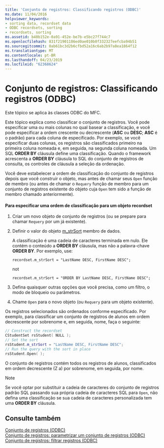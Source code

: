 ```yaml
---
title: 'Conjunto de registros: Classificando registros (ODBC)'
ms.date: 11/04/2016
helpviewer_keywords:
- sorting data, recordset data
- ODBC recordsets, sorting
- recordsets, sorting
ms.assetid: b40b152e-0a91-452e-be7b-e5bc27f744c7
ms.openlocfilehash: 831f21901186ed0ae010b0f332327eefcba94b51
ms.sourcegitcommit: 0ab61bc3d2b6cfbd52a16c6ab2b97a8ea1864f12
ms.translationtype: MT
ms.contentlocale: pt-BR
ms.lasthandoff: 04/23/2019
ms.locfileid: "62368624"
---
```

# <a name="recordset-sorting-records-odbc"></a>Conjunto de registros: Classificando registros (ODBC)

Este tópico se aplica às classes ODBC do MFC.

Este tópico explica como classificar o conjunto de registros. Você pode especificar uma ou mais colunas no qual basear a classificação, e você pode especificar a ordem crescente ou decrescente (**ASC** ou **DESC**; **ASC** é o padrão) para cada coluna de especificado. Por exemplo, se você especificar duas colunas, os registros são classificados primeiro na primeira coluna nomeada e, em seguida, na segunda coluna nomeada. Um SQL **ORDER BY** cláusula define uma classificação. Quando o framework acrescenta a **ORDER BY** cláusula to SQL do conjunto de registros de consulta, os controles de cláusula a seleção da ordenação.

Você deve estabelecer a ordem de classificação do conjunto de registros depois que você construir o objeto, mas antes de chamar seus `Open` função de membro (ou antes de chamar o `Requery` função de membro para um conjunto de registros existente do objeto cuja `Open` tem sido a função de membro chamado anteriormente).

#### <a name="to-specify-a-sort-order-for-a-recordset-object"></a>Para especificar uma ordem de classificação para um objeto recordset

1. Criar um novo objeto de conjunto de registros (ou se prepare para chamar `Requery` por um já existente).

1. Definir o valor do objeto [m_strSort](../../mfc/reference/crecordset-class.md#m_strsort) membro de dados.

   A classificação é uma cadeia de caracteres terminada em nulo. Ele contém o conteúdo a **ORDER BY** cláusula, mas não a palavra-chave **ORDER BY**. Por exemplo, use:

    ```
    recordset.m_strSort = "LastName DESC, FirstName DESC";
    ```

   not

    ```
    recordset.m_strSort = "ORDER BY LastName DESC, FirstName DESC";
    ```

1. Defina quaisquer outras opções que você precisa, como um filtro, o modo de bloqueio ou parâmetros.

1. Chame `Open` para o novo objeto (ou `Requery` para um objeto existente).

Os registros selecionados são ordenados conforme especificado. Por exemplo, para classificar um conjunto de registros de alunos em ordem decrescente por sobrenome e, em seguida, nome, faça o seguinte:

```cpp
// Construct the recordset
CStudentSet rsStudent( NULL );
// Set the sort
rsStudent.m_strSort = "LastName DESC, FirstName DESC";
// Run the query with the sort in place
rsStudent.Open( );
```

O conjunto de registros contém todos os registros de alunos, classificados em ordem decrescente (Z a) por sobrenome, em seguida, por nome.

> [!NOTE]
>  Se você optar por substituir a cadeia de caracteres do conjunto de registros padrão SQL passando sua própria cadeia de caracteres SQL para `Open`, não defina uma classificação se sua cadeia de caracteres personalizada tem uma **ORDER BY** cláusula.

## <a name="see-also"></a>Consulte também

[Conjunto de registros (ODBC)](../../data/odbc/recordset-odbc.md)<br/>
[Conjunto de registros: parametrizar um conjunto de registros (ODBC)](../../data/odbc/recordset-parameterizing-a-recordset-odbc.md)<br/>
[Conjunto de registros: filtrar registros (ODBC)](../../data/odbc/recordset-filtering-records-odbc.md)